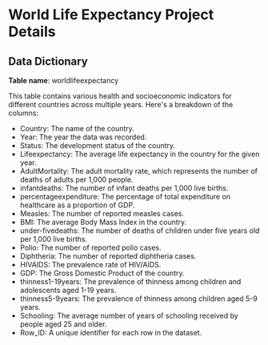 # World Life Expectancy Project Details
## Data Dictionary

**Table name**: worldlifeexpectancy

This table contains various health and socioeconomic indicators for different countries across multiple years. Here's a breakdown of the columns:

- Country: The name of the country.
- Year: The year the data was recorded.
- Status: The development status of the country.
- Lifeexpectancy: The average life expectancy in the country for the given year.
- AdultMortality: The adult mortality rate, which represents the number of deaths of adults per 1,000 people.
- infantdeaths: The number of infant deaths per 1,000 live births.
- percentageexpenditure: The percentage of total expenditure on healthcare as a proportion of GDP.
- Measles: The number of reported measles cases.
- BMI: The average Body Mass Index in the country.
- under-fivedeaths: The number of deaths of children under five years old per 1,000 live births.
- Polio: The number of reported polio cases.
- Diphtheria: The number of reported diphtheria cases.
- HIVAIDS: The prevalence rate of HIV/AIDS.
- GDP: The Gross Domestic Product of the country.
- thinness1-19years: The prevalence of thinness among children and adolescents aged 1-19 years.
- thinness5-9years: The prevalence of thinness among children aged 5-9 years.
- Schooling: The average number of years of schooling received by people aged 25 and older.
- Row_ID: A unique identifier for each row in the dataset.
